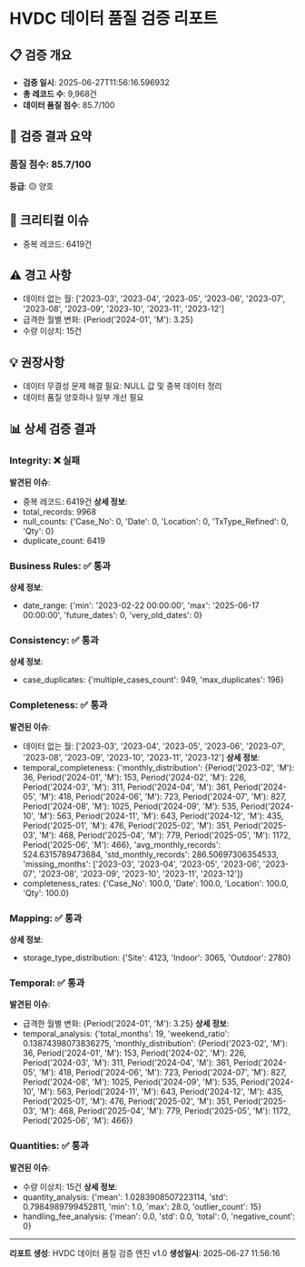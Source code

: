 # HVDC 데이터 품질 검증 리포트

## 📋 검증 개요
- **검증 일시**: 2025-06-27T11:56:16.596932
- **총 레코드 수**: 9,968건
- **데이터 품질 점수**: 85.7/100

## 🎯 검증 결과 요약

### 품질 점수: 85.7/100
**등급**: 🟡 양호

## 🚨 크리티컬 이슈
- 중복 레코드: 6419건

## ⚠️ 경고 사항
- 데이터 없는 월: ['2023-03', '2023-04', '2023-05', '2023-06', '2023-07', '2023-08', '2023-09', '2023-10', '2023-11', '2023-12']
- 급격한 월별 변화: {Period('2024-01', 'M'): 3.25}
- 수량 이상치: 15건

## 💡 권장사항
- 데이터 무결성 문제 해결 필요: NULL 값 및 중복 데이터 정리
- 데이터 품질 양호하나 일부 개선 필요

## 📊 상세 검증 결과
### Integrity: ❌ 실패
**발견된 이슈**:
- 중복 레코드: 6419건
**상세 정보**:
- total_records: 9968
- null_counts: {'Case_No': 0, 'Date': 0, 'Location': 0, 'TxType_Refined': 0, 'Qty': 0}
- duplicate_count: 6419

### Business Rules: ✅ 통과
**상세 정보**:
- date_range: {'min': '2023-02-22 00:00:00', 'max': '2025-06-17 00:00:00', 'future_dates': 0, 'very_old_dates': 0}

### Consistency: ✅ 통과
**상세 정보**:
- case_duplicates: {'multiple_cases_count': 949, 'max_duplicates': 196}

### Completeness: ✅ 통과
**발견된 이슈**:
- 데이터 없는 월: ['2023-03', '2023-04', '2023-05', '2023-06', '2023-07', '2023-08', '2023-09', '2023-10', '2023-11', '2023-12']
**상세 정보**:
- temporal_completeness: {'monthly_distribution': {Period('2023-02', 'M'): 36, Period('2024-01', 'M'): 153, Period('2024-02', 'M'): 226, Period('2024-03', 'M'): 311, Period('2024-04', 'M'): 361, Period('2024-05', 'M'): 418, Period('2024-06', 'M'): 723, Period('2024-07', 'M'): 827, Period('2024-08', 'M'): 1025, Period('2024-09', 'M'): 535, Period('2024-10', 'M'): 563, Period('2024-11', 'M'): 643, Period('2024-12', 'M'): 435, Period('2025-01', 'M'): 476, Period('2025-02', 'M'): 351, Period('2025-03', 'M'): 468, Period('2025-04', 'M'): 779, Period('2025-05', 'M'): 1172, Period('2025-06', 'M'): 466}, 'avg_monthly_records': 524.6315789473684, 'std_monthly_records': 286.50697306354533, 'missing_months': ['2023-03', '2023-04', '2023-05', '2023-06', '2023-07', '2023-08', '2023-09', '2023-10', '2023-11', '2023-12']}
- completeness_rates: {'Case_No': 100.0, 'Date': 100.0, 'Location': 100.0, 'Qty': 100.0}

### Mapping: ✅ 통과
**상세 정보**:
- storage_type_distribution: {'Site': 4123, 'Indoor': 3065, 'Outdoor': 2780}

### Temporal: ✅ 통과
**발견된 이슈**:
- 급격한 월별 변화: {Period('2024-01', 'M'): 3.25}
**상세 정보**:
- temporal_analysis: {'total_months': 19, 'weekend_ratio': 0.13874398073836275, 'monthly_distribution': {Period('2023-02', 'M'): 36, Period('2024-01', 'M'): 153, Period('2024-02', 'M'): 226, Period('2024-03', 'M'): 311, Period('2024-04', 'M'): 361, Period('2024-05', 'M'): 418, Period('2024-06', 'M'): 723, Period('2024-07', 'M'): 827, Period('2024-08', 'M'): 1025, Period('2024-09', 'M'): 535, Period('2024-10', 'M'): 563, Period('2024-11', 'M'): 643, Period('2024-12', 'M'): 435, Period('2025-01', 'M'): 476, Period('2025-02', 'M'): 351, Period('2025-03', 'M'): 468, Period('2025-04', 'M'): 779, Period('2025-05', 'M'): 1172, Period('2025-06', 'M'): 466}}

### Quantities: ✅ 통과
**발견된 이슈**:
- 수량 이상치: 15건
**상세 정보**:
- quantity_analysis: {'mean': 1.0283908507223114, 'std': 0.7984989799452811, 'min': 1.0, 'max': 28.0, 'outlier_count': 15}
- handling_fee_analysis: {'mean': 0.0, 'std': 0.0, 'total': 0, 'negative_count': 0}


---
**리포트 생성**: HVDC 데이터 품질 검증 엔진 v1.0
**생성일시**: 2025-06-27 11:56:16
